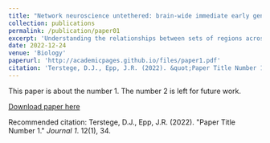 ```yaml
---
title: "Network neuroscience untethered: brain-wide immediate early gene expression for the analysis of functional connectivity in freely behaving animals."
collection: publications
permalink: /publication/paper01
excerpt: 'Understanding the relationships between sets of regions across the brain is critical to understanding of cognitive function. The application of graph theoretical analyses to brain-wide immediate early gene expression density provides a means of studying these relationships in freely behaving animal models. Here, we provide overviews of the steps required to apply these techniques and acknowledge critical considerations which should be kept in mind when designing and conducting these experiments.'
date: 2022-12-24
venue: 'Biology'
paperurl: 'http://academicpages.github.io/files/paper1.pdf'
citation: 'Terstege, D.J., Epp, J.R. (2022). &quot;Paper Title Number 1.&quot; <i>Journal 1</i>. 1(1).'
---
```

This paper is about the number 1. The number 2 is left for future work.

[Download paper here](http://academicpages.github.io/files/paper1.pdf)

Recommended citation: Terstege, D.J., Epp, J.R. (2022). "Paper Title Number 1." <i>Journal 1</i>. 12(1), 34.

